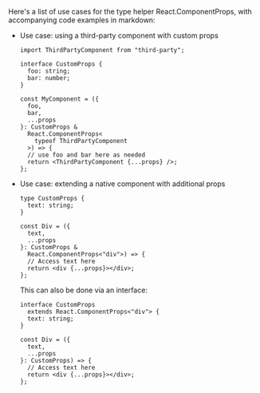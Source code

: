 Here's a list of use cases for the type helper React.ComponentProps<T>, with accompanying code examples in markdown:

- Use case: using a third-party component with custom props

  ```tsx
  import ThirdPartyComponent from "third-party";

  interface CustomProps {
    foo: string;
    bar: number;
  }

  const MyComponent = ({
    foo,
    bar,
    ...props
  }: CustomProps &
    React.ComponentProps<
      typeof ThirdPartyComponent
    >) => {
    // use foo and bar here as needed
    return <ThirdPartyComponent {...props} />;
  };
  ```

- Use case: extending a native component with additional props

  ```tsx
  type CustomProps {
    text: string;
  }

  const Div = ({
    text,
    ...props
  }: CustomProps &
    React.ComponentProps<"div">) => {
    // Access text here
    return <div {...props}></div>;
  };
  ```

  This can also be done via an interface:

  ```tsx
  interface CustomProps
    extends React.ComponentProps<"div"> {
    text: string;
  }

  const Div = ({
    text,
    ...props
  }: CustomProps) => {
    // Access text here
    return <div {...props}></div>;
  };
  ```
